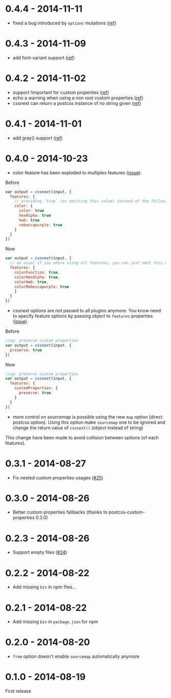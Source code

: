 # 0.4.4 - 2014-11-11

- fixed a bug introduced by `options` mutations ([ref](https://github.com/cssnext/gulp-cssnext/issues/1))

# 0.4.3 - 2014-11-09

- add font-variant support ([ref](https://github.com/cssnext/cssnext/issues/42))

# 0.4.2 - 2014-11-02

- support !important for custom properties ([ref](https://github.com/postcss/postcss-custom-properties/issues/12))
- echo a warning when using a non root custom properties ([ref](https://github.com/postcss/postcss-custom-properties/issues/13))
- cssnext can return a postcss instance of no string given ([ref](https://github.com/cssnext/cssnext/issues/3))

# 0.4.1 - 2014-11-01

- add gray() support ([ref](https://github.com/cssnext/cssnext/issues/44))

# 0.4.0 - 2014-10-23

- color feature has been exploded to multiples features ([issue](https://github.com/cssnext/cssnext/issues/40)).

Before

```js
var output = cssnext(input, {
  features: {
    // providing `true` (or omitting this value) instead of the following object was the default behavior
    color: {
      color: true
      hexAlpha: true
      hwb: true
      rebeccapurple: true
    }
  }
})
```

Now

```js
var output = cssnext(input, {
  // as usual if you where using all features, you can just omit this values
  features: {
    colorFunction: true,
    colorHexAlpha: true,
    colorHwb: true,
    colorRebeccapurple: true
    }
  }
})
```

- cssnext options are not passed to all plugins anymore. You know need to specify feature options by passing object to `features` properties  ([issue](https://github.com/cssnext/cssnext/issues/39)).

Before

```js
//eg: preserve custom properties
var output = cssnext(input, {
  preserve: true
})
```

Now

```js
//eg: preserve custom properties
var output = cssnext(input, {
  features: {
    customProperties: {
      preserve: true
    }
  }
})
```

- more control on sourcemap is possible using the new `map` option (direct postcss option). Using this option make `sourcemap` one to be ignored and change the return value of `cssnext()` (object instead of string)

This change have been made to avoid collision between options (of each features).

# 0.3.1 - 2014-08-27

- Fix nested custom properties usages ([#25](https://github.com/cssnext/cssnext/issues/25))

# 0.3.0 - 2014-08-26

- Better custom properties fallbacks (thanks to postcss-custom-properties 0.3.0)

# 0.2.3 - 2014-08-26

- Support empty files ([#24](https://github.com/cssnext/cssnext/issues/24))

# 0.2.2 - 2014-08-22

- Add missing `bin` in npm files...

# 0.2.1 - 2014-08-22

- Add missing `bin` in `package.json` for npm

# 0.2.0 - 2014-08-20

- `from` option doesn't enable `sourcemap` automatically anymore

# 0.1.0 - 2014-08-19

First release
